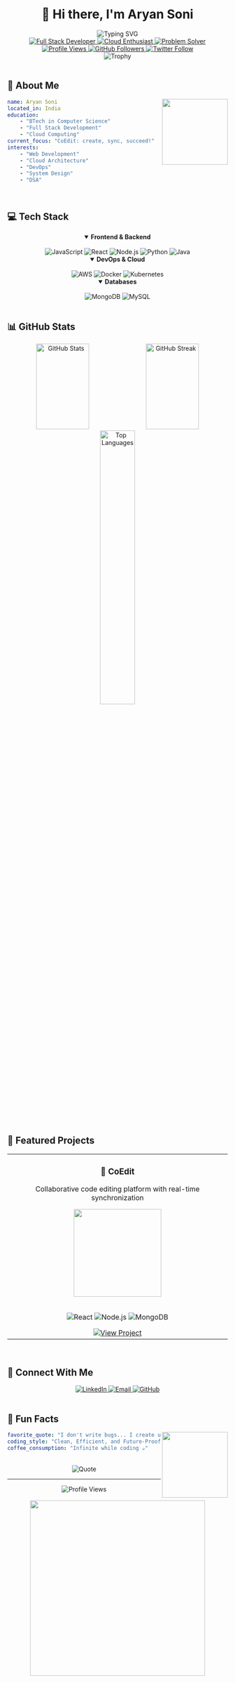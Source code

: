 # <div align="center">👋 Hi there, I'm <b>Aryan Soni</b></div>

<div align="center">

<img src="https://readme-typing-svg.herokuapp.com?font=Fira+Code&size=40&duration=3000&pause=1000&color=2D9EF7&center=true&vCenter=true&random=false&width=800&height=100&lines=Hi+there%2C+I'm+Aryan+Soni+%F0%9F%91%8B;Full+Stack+Developer+%F0%9F%9A%80;Cloud+Enthusiast+%E2%98%81%EF%B8%8F;Problem+Solver+%F0%9F%92%A1" alt="Typing SVG" />

<div>
  <a href="https://github.com/aryansoni00">
    <img src="https://img.shields.io/badge/Full%20Stack%20Developer-2D9EF7?style=for-the-badge&logo=dev.to&logoColor=white" alt="Full Stack Developer" />
  </a>
  <a href="https://github.com/aryansoni00">
    <img src="https://img.shields.io/badge/Cloud%20Enthusiast-FF6B6B?style=for-the-badge&logo=icloud&logoColor=white" alt="Cloud Enthusiast" />
  </a>
  <a href="https://github.com/aryansoni00">
    <img src="https://img.shields.io/badge/Problem%20Solver-4CAF50?style=for-the-badge&logo=leetcode&logoColor=white" alt="Problem Solver" />
  </a>
</div>

<div>
  <a href="https://github.com/aryansoni00">
    <img src="https://komarev.com/ghpvc/?username=aryansoni00&label=Profile%20views&color=0e75b6&style=flat" alt="Profile Views" />
  </a>
  <a href="https://github.com/aryansoni00?tab=followers">
    <img src="https://img.shields.io/github/followers/aryansoni00?label=Followers&style=social" alt="GitHub Followers" />
  </a>
  <a href="https://twitter.com/aryansoni00">
    <img src="https://img.shields.io/twitter/follow/aryansoni00?style=social" alt="Twitter Follow" />
  </a>
</div>

<img src="https://github-profile-trophy.vercel.app/?username=aryansoni00&theme=radical&no-frame=true&column=7&margin-w=15&margin-h=15" alt="Trophy" />

</div>

<br/>

## 🚀 About Me

<div align="center">
  <img align="right" height="150" src="https://user-images.githubusercontent.com/74038190/229223263-cf2e4b07-2615-4f87-9c38-e37600f8381a.gif"/>
</div>

```yaml
name: Aryan Soni
located_in: India
education:
    - "BTech in Computer Science"
    - "Full Stack Development"
    - "Cloud Computing"
current_focus: "CoEdit: create, sync, succeed!"
interests:
    - "Web Development"
    - "Cloud Architecture"
    - "DevOps"
    - "System Design"
    - "DSA"
```

<br/>

## 💻 Tech Stack

<div align="center">
  <details open>
    <summary><b>Frontend & Backend</b></summary>
    <br/>
    <img src="https://img.shields.io/badge/JavaScript-323330?style=for-the-badge&logo=javascript&logoColor=F7DF1E" alt="JavaScript" />
    <img src="https://img.shields.io/badge/React-20232A?style=for-the-badge&logo=react&logoColor=61DAFB" alt="React" />
    <img src="https://img.shields.io/badge/Node.js-43853D?style=for-the-badge&logo=node.js&logoColor=white" alt="Node.js" />
    <img src="https://img.shields.io/badge/Python-3776AB?style=for-the-badge&logo=python&logoColor=white" alt="Python" />
    <img src="https://img.shields.io/badge/Java-ED8B00?style=for-the-badge&logo=java&logoColor=white" alt="Java" />
  </details>

  <details open>
    <summary><b>DevOps & Cloud</b></summary>
    <br/>
    <img src="https://img.shields.io/badge/AWS-232F3E?style=for-the-badge&logo=amazon-aws&logoColor=white" alt="AWS" />
    <img src="https://img.shields.io/badge/Docker-2496ED?style=for-the-badge&logo=docker&logoColor=white" alt="Docker" />
    <img src="https://img.shields.io/badge/Kubernetes-326CE5?style=for-the-badge&logo=kubernetes&logoColor=white" alt="Kubernetes" />
  </details>

  <details open>
    <summary><b>Databases</b></summary>
    <br/>
    <img src="https://img.shields.io/badge/MongoDB-4EA94B?style=for-the-badge&logo=mongodb&logoColor=white" alt="MongoDB" />
    <img src="https://img.shields.io/badge/MySQL-4479A1?style=for-the-badge&logo=mysql&logoColor=white" alt="MySQL" />
  </details>
</div>

<br/>

## 📊 GitHub Stats

<div align="center">
  <img width="49%" height="195px" src="https://github-readme-stats.vercel.app/api?username=aryansoni00&show_icons=true&theme=radical&hide_border=true&count_private=true" alt="GitHub Stats" />
  <img width="49%" height="195px" src="https://github-readme-streak-stats.herokuapp.com/?user=aryansoni00&theme=radical&hide_border=true" alt="GitHub Streak" />
</div>

<div align="center">
  <img width="40%" src="https://github-readme-stats.vercel.app/api/top-langs/?username=aryansoni00&layout=compact&theme=radical&hide_border=true" alt="Top Languages" />
</div>

<br/>

## 🌟 Featured Projects

<div align="center">
  <table>
    <tr>
      <td align="center">
        <h3>🚀 CoEdit</h3>
        <p>Collaborative code editing platform with real-time synchronization</p>
        <img align="center" width="200" src="https://user-images.githubusercontent.com/74038190/238200426-29fd6286-4e7b-4d6c-818f-c4765d5e39a9.gif"/>
        <br/><br/>
        <p>
          <img src="https://img.shields.io/badge/React-20232A?style=for-the-badge&logo=react&logoColor=61DAFB" alt="React" />
          <img src="https://img.shields.io/badge/Node.js-43853D?style=for-the-badge&logo=node.js&logoColor=white" alt="Node.js" />
          <img src="https://img.shields.io/badge/MongoDB-4EA94B?style=for-the-badge&logo=mongodb&logoColor=white" alt="MongoDB" />
        </p>
        <a href="https://github.com/aryansoni00/CoEdit">
          <img src="https://img.shields.io/badge/View%20Project-FF6B6B?style=for-the-badge&logo=github&logoColor=white" alt="View Project" />
        </a>
      </td>
    </tr>
  </table>
</div>

<br/>

## 🤝 Connect With Me

<div align="center">
  <a href="https://www.linkedin.com/in/aryan-soni-604696252/">
    <img src="https://img.shields.io/badge/LinkedIn-0077B5?style=for-the-badge&logo=linkedin&logoColor=white" alt="LinkedIn" />
  </a>
  <a href="mailto:aryan151soni@gmail.com">
    <img src="https://img.shields.io/badge/Email-D14836?style=for-the-badge&logo=gmail&logoColor=white" alt="Email" />
  </a>
  <a href="https://github.com/aryansoni00">
    <img src="https://img.shields.io/badge/GitHub-100000?style=for-the-badge&logo=github&logoColor=white" alt="GitHub" />
  </a>
</div>

<br/>

## 🎯 Fun Facts

<div align="center">
  <img align="right" height="150" src="https://user-images.githubusercontent.com/74038190/212747657-7a8d59da-69c8-4110-8ea8-f8102fd0b413.gif"/>
</div>

```yaml
favorite_quote: "I don't write bugs... I create unexpected features for future developers to enjoy! 😎🐛🚀"
coding_style: "Clean, Efficient, and Future-Proof"
coffee_consumption: "Infinite while coding ☕"
```

<br/>

<div align="center">
  <img src="https://quotes-github-readme.vercel.app/api?type=horizontal&theme=radical" alt="Quote" />
</div>

---

<div align="center">
  <img src="https://komarev.com/ghpvc/?username=aryansoni00&label=Profile%20views&color=0e75b6&style=flat" alt="Profile Views" />
  <br/><br/>
  <img src="https://user-images.githubusercontent.com/74038190/212284158-e840e285-664b-44d7-b79b-e264b5e54825.gif" width="400">
</div>
